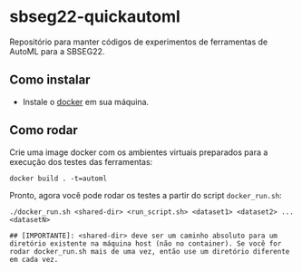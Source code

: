 # sbseg22-quickautoml

Repositório para manter códigos de experimentos de ferramentas de AutoML para a SBSEG22.

## Como instalar 
- Instale o [docker](https://docs.docker.com/engine/install/) em sua máquina. 

## Como rodar

Crie uma image docker com os ambientes virtuais preparados para a execução dos testes das ferramentas:
```
docker build . -t=automl
```

Pronto, agora você pode rodar os testes a partir do script `docker_run.sh`:

```
./docker_run.sh <shared-dir> <run_script.sh> <dataset1> <dataset2> ... <datasetN>

## [IMPORTANTE]: <shared-dir> deve ser um caminho absoluto para um diretório existente na máquina host (não no container). Se você for rodar docker_run.sh mais de uma vez, então use um diretório diferente em cada vez.
```